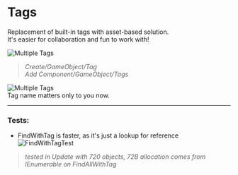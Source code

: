 # Tags
Replacement of built-in tags with asset-based solution.\
It's easier for collaboration and fun to work with!

![Multiple Tags](https://i.imgur.com/dq55rak.png) 
>*Create/GameObject/Tag*\
>*Add Component/GameObject/Tags*

![Multiple Tags](https://i.imgur.com/1Vp1gvB.png)\
Tag name matters only to you now.

___

### Tests:
- FindWithTag is faster, as it's just a lookup for reference\
![FindWithTagTest](https://i.imgur.com/fVgO4z4.png)
>*tested in Update with 720 objects, 72B allocation comes from IEnumerable on FindAllWithTag*
